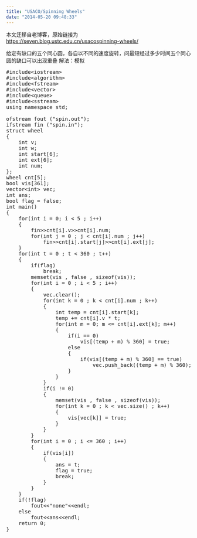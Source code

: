 ```yaml
---
title: "USACO/Spinning Wheels"
date: "2014-05-20 09:48:33"
---
```


本文迁移自老博客，原始链接为 <https://seven.blog.ustc.edu.cn/usacospinning-wheels/>

给定有缺口的五个同心圆，各自以不同的速度旋转，问最短经过多少时间五个同心圆的缺口可以出现重叠
解法：模拟
<pre class = "brush:[cpp]">
#include&lt;iostream&gt;
#include&lt;algorithm&gt;
#include&lt;fstream&gt;
#include&lt;vector&gt;
#include&lt;queue&gt;
#include&lt;sstream&gt;
using namespace std;

ofstream fout ("spin.out");
ifstream fin ("spin.in");
struct wheel
{
    int v;
    int w;
    int start[6];
    int ext[6];
    int num;
};
wheel cnt[5];
bool vis[361];
vector&lt;int&gt; vec;
int ans;
bool flag = false;
int main()
{
    for(int i = 0; i < 5 ; i++)
    {
        fin&gt;&gt;cnt[i].v&gt;&gt;cnt[i].num;
        for(int j = 0 ; j < cnt[i].num ; j++)
            fin&gt;&gt;cnt[i].start[j]&gt;&gt;cnt[i].ext[j];
    }
    for(int t = 0 ; t < 360 ; t++)
    {
        if(flag)
            break;
        memset(vis , false , sizeof(vis));
        for(int i = 0 ; i < 5 ; i++)
        {
            vec.clear();
            for(int k = 0 ; k < cnt[i].num ; k++)
            {
                int temp = cnt[i].start[k];
                temp += cnt[i].v * t;
                for(int m = 0; m <= cnt[i].ext[k]; m++)
                {
                    if(i == 0)
                        vis[(temp + m) % 360] = true;
                    else
                    {
                        if(vis[(temp + m) % 360] == true)
                            vec.push_back((temp + m) % 360);
                    }
                }
            }
            if(i != 0)
            {
                memset(vis , false , sizeof(vis));
                for(int k = 0 ; k < vec.size() ; k++)
                {
                    vis[vec[k]] = true;
                }
            }
        }
        for(int i = 0 ; i <= 360 ; i++)
        {
            if(vis[i])
            {
                ans = t;
                flag = true;
                break;
            }
        }
    }
    if(!flag)
        fout&lt;&lt;"none"&lt;&lt;endl;
    else
        fout&lt;&lt;ans&lt;&lt;endl;
    return 0;
}
</pre>
